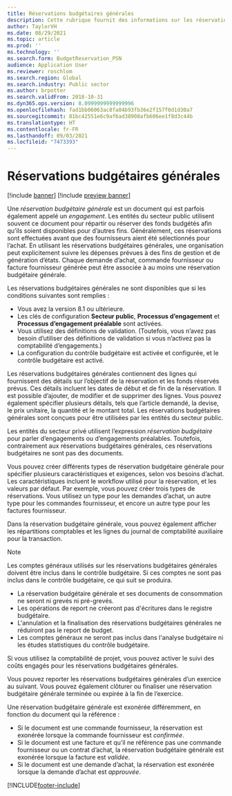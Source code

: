 ```yaml
---
title: Réservations budgétaires générales
description: Cette rubrique fournit des informations sur les réservations budgétaires générales pour le secteur public.
author: TaylorVH
ms.date: 08/29/2021
ms.topic: article
ms.prod: ''
ms.technology: ''
ms.search.form: BudgetReservation_PSN
audience: Application User
ms.reviewer: roschlom
ms.search.region: Global
ms.search.industry: Public sector
ms.author: brpotter
ms.search.validFrom: 2018-10-31
ms.dyn365.ops.version: 8.0999999999999996
ms.openlocfilehash: fad1bb06063ac8fa04b93fb36e2f157f0d1d30a7
ms.sourcegitcommit: 81bc42551e6c9af6ad38908afb606ee1f8d3c44b
ms.translationtype: HT
ms.contentlocale: fr-FR
ms.lasthandoff: 09/03/2021
ms.locfileid: "7473393"
---
```

# <a name="general-budget-reservations"></a>Réservations budgétaires générales

[!include [banner](../includes/banner.md)]
[!include [preview banner](../includes/preview-banner.md)]


Une *réservation budgétaire générale* est un document qui est parfois également appelé un *engagement*. Les entités du secteur public utilisent souvent ce document pour répartir ou réserver des fonds budgétés afin qu’ils soient disponibles pour d’autres fins. Généralement, ces réservations sont effectuées avant que des fournisseurs aient été sélectionnés pour l’achat. En utilisant les réservations budgétaires générales, une organisation peut explicitement suivre les dépenses prévues à des fins de gestion et de génération d’états. Chaque demande d’achat, commande fournisseur ou facture fournisseur générée peut être associée à au moins une réservation budgétaire générale.

Les réservations budgétaires générales ne sont disponibles que si les conditions suivantes sont remplies :

- Vous avez la version 8.1 ou ultérieure.
- Les clés de configuration **Secteur public**, **Processus d’engagement** et **Processus d’engagement préalable** sont activées.
- Vous utilisez des définitions de validation. (Toutefois, vous n’avez pas besoin d’utiliser des définitions de validation si vous n’activez pas la comptabilité d’engagements.)
- La configuration du contrôle budgétaire est activée et configurée, et le contrôle budgétaire est activé.

Les réservations budgétaires générales contiennent des lignes qui fournissent des détails sur l’objectif de la réservation et les fonds réservés prévus. Ces détails incluent les dates de début et de fin de la réservation. Il est possible d’ajouter, de modifier et de supprimer des lignes. Vous pouvez également spécifier plusieurs détails, tels que l’article demandé, la devise, le prix unitaire, la quantité et le montant total. Les réservations budgétaires générales sont conçues pour être utilisées par les entités du secteur public.

Les entités du secteur privé utilisent l’expression *réservation budgétaire* pour parler d’engagements ou d’engagements préalables. Toutefois, contrairement aux réservations budgétaires générales, ces réservations budgétaires ne sont pas des documents.

Vous pouvez créer différents types de réservation budgétaire générale pour spécifier plusieurs caractéristiques et exigences, selon vos besoins d’achat. Les caractéristiques incluent le workflow utilisé pour la réservation, et les valeurs par défaut. Par exemple, vous pouvez créer trois types de réservations. Vous utilisez un type pour les demandes d’achat, un autre type pour les commandes fournisseur, et encore un autre type pour les factures fournisseur.

Dans la réservation budgétaire générale, vous pouvez également afficher les répartitions comptables et les lignes du journal de comptabilité auxiliaire pour la transaction.

> [!NOTE]
> Les comptes généraux utilisés sur les réservations budgétaires générales doivent être inclus dans le contrôle budgétaire. Si ces comptes ne sont pas inclus dans le contrôle budgétaire, ce qui suit se produira. 
>- La réservation budgétaire générale et ses documents de consommation ne seront ni grevés ni pré-grevés. 
>- Les opérations de report ne créeront pas d'écritures dans le registre budgétaire. 
>- L'annulation et la finalisation des réservations budgétaires générales ne réduiront pas le report de budget.
>- Les comptes généraux ne seront pas inclus dans l'analyse budgétaire ni les études statistiques du contrôle budgétaire.

Si vous utilisez la comptabilité de projet, vous pouvez activer le suivi des coûts engagés pour les réservations budgétaires générales.

Vous pouvez reporter les réservations budgétaires générales d’un exercice au suivant. Vous pouvez également clôturer ou finaliser une réservation budgétaire générale terminée ou expirée à la fin de l’exercice.

Une réservation budgétaire générale est exonérée différemment, en fonction du document qui la référence :

- Si le document est une commande fournisseur, la réservation est exonérée lorsque la commande fournisseur est *confirmée*.
- Si le document est une facture et qu’il ne référence pas une commande fournisseur ou un contrat d’achat, la réservation budgétaire générale est exonérée lorsque la facture est *validée*.
- Si le document est une demande d’achat, la réservation est exonérée lorsque la demande d’achat est *approuvée*.


[!INCLUDE[footer-include](../../includes/footer-banner.md)]
